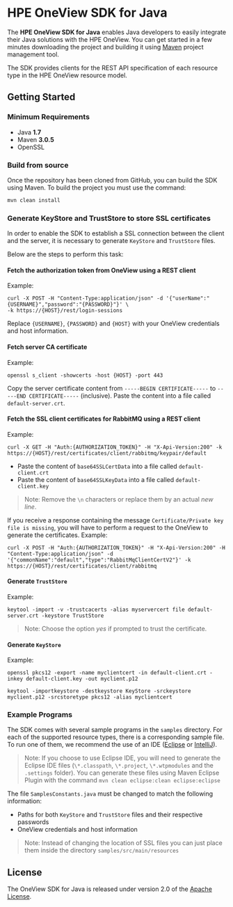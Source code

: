 # HPE OneView SDK for Java

The **HPE OneView SDK for Java** enables Java developers to easily integrate their Java solutions with the HPE OneView. You can get started in a few minutes downloading the project and building it using [Maven](https://maven.apache.org/) project management tool.

The SDK provides clients for the REST API specification of each resource type in the HPE OneView resource model.

## Getting Started ##

### Minimum Requirements ###
* Java **1.7**
* Maven **3.0.5**
* OpenSSL

### Build from source ###
Once the repository has been cloned from GitHub, you can build the SDK using Maven. To build the project you must use the command:

```sh
mvn clean install
```

### Generate KeyStore and TrustStore to store SSL certificates ###
In order to enable the SDK to establish a SSL connection between the client and the server, it is necessary to generate `KeyStore` and `TrustStore` files.

Below are the steps to perform this task:

#### Fetch the authorization token from OneView using a REST client ####
Example:
```
curl -X POST -H "Content-Type:application/json" -d '{"userName":"{USERNAME}","password":"{PASSWORD}"}' \
-k https://{HOST}/rest/login-sessions
```
Replace `{USERNAME}`, `{PASSWORD}` and `{HOST}` with your OneView credentials and host information.

#### Fetch server CA certificate ####
Example:
```
openssl s_client -showcerts -host {HOST} -port 443
```
Copy the server certificate content from `-----BEGIN CERTIFICATE-----` to `-----END CERTIFICATE-----` (inclusive).
Paste the content into a file called `default-server.crt`.

#### Fetch the SSL client certificates for RabbitMQ using a REST client ####
Example:
```
curl -X GET -H "Auth:{AUTHORIZATION_TOKEN}" -H "X-Api-Version:200" -k https://{HOST}/rest/certificates/client/rabbitmq/keypair/default  
```
* Paste the content of `base64SSLCertData` into a file called `default-client.crt`
* Paste the content of `base64SSLKeyData` into a file called `default-client.key`

> Note: Remove the `\n` characters or replace them by an actual *new line*.

If you receive a response containing the message `Certificate/Private key file is missing`, you will have to perform a request to the OneView to generate the certificates.
Example:
```
curl -X POST -H "Auth:{AUTHORIZATION_TOKEN}" -H "X-Api-Version:200" -H "Content-Type:application/json" -d '{"commonName":"default","type":"RabbitMqClientCertV2"}' -k https://{HOST}/rest/certificates/client/rabbitmq
```

#### Generate `TrustStore` ####
Example:
```
keytool -import -v -trustcacerts -alias myservercert file default-server.crt -keystore TrustStore
```
> Note: Choose the option *yes* if prompted to trust the certificate.

#### Generate `KeyStore` ####
Example:
```
openssl pkcs12 -export -name myclientcert -in default-client.crt -inkey default-client.key -out myclient.p12

keytool -importkeystore -destkeystore KeyStore -srckeystore myclient.p12 -srcstoretype pkcs12 -alias myclientcert
```

### Example Programs ###
The SDK comes with several sample programs in the `samples` directory. For each of the supported resource types, there is a corresponding sample file. To run one of them, we recommend the use of an IDE ([Eclipse](https://eclipse.org/downloads/) or [IntelliJ](https://www.jetbrains.com/idea/download/)).

> Note: If you choose to use Eclipse IDE, you will need to generate the Eclipse IDE files (`\*.classpath`, `\*.project`, `\*.wtpmodules` and the `.settings` folder). You can generate these files using Maven Eclipse Plugin with the command `mvn clean eclipse:clean eclipse:eclipse`

The file `SamplesConstants.java` must be changed to match the following information:
* Paths for both `KeyStore` and `TrustStore` files and their respective passwords
* OneView credentials and host information

> Note: Instead of changing the location of SSL files you can just place them inside the directory `samples/src/main/resources`

## License ##
The OneView SDK for Java is released under version 2.0 of the [Apache License](http://www.apache.org/licenses/LICENSE-2.0).
